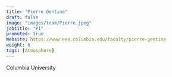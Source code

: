 ```yaml
---
title: "Pierre Gentine"
draft: false
image: "images/team/Pierre.jpeg"
jobtitle: "PI"
promoted: true
Website: https://www.eee.columbia.edu/faculty/pierre-gentine
weight: 6
tags: [Atmosphere]
---
```



Columbia University
